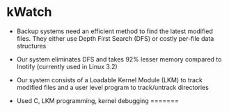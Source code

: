 kWatch
======

- Backup systems need an efficient method to find the latest modified files. They either use Depth First Search (DFS) or costly per-file data structures

- Our system eliminates DFS and takes 92% lesser memory compared to Inotify (currently used in Linux 3.2)

- Our system consists of a Loadable Kernel Module (LKM) to track modified files and a user level program to track/untrack directories

- Used C, LKM programming, kernel debugging
=======
